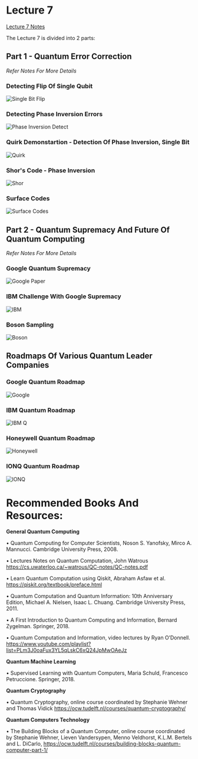 # Lecture 7

<a href="https://github.com/aryashah2k/Quantum-Computing-Collection-Of-Resources/blob/main/CERN%20-%20Practical%20Introduction%20To%20Quantum%20Computing/Lecture%207%20Resources/Lecture%207%20Notes.pdf">Lecture 7 Notes</a>

The Lecture 7 is divided into 2 parts:

## Part 1 - Quantum Error Correction

*Refer Notes For More Details*

### Detecting Flip Of Single Qubit

![Single Bit Flip](https://github.com/aryashah2k/Quantum-Computing-Collection-Of-Resources/blob/main/CERN%20-%20Practical%20Introduction%20To%20Quantum%20Computing/Lecture%207%20Resources/assets/Single%20Bit%20Flip%20Detection.png)

### Detecting Phase Inversion Errors

![Phase Inversion Detect](https://github.com/aryashah2k/Quantum-Computing-Collection-Of-Resources/blob/main/CERN%20-%20Practical%20Introduction%20To%20Quantum%20Computing/Lecture%207%20Resources/assets/Detect%20Phase%20Inversion%20Errors.png)

### Quirk Demonstartion - Detection Of Phase Inversion, Single Bit

![Quirk](https://github.com/aryashah2k/Quantum-Computing-Collection-Of-Resources/blob/main/CERN%20-%20Practical%20Introduction%20To%20Quantum%20Computing/Lecture%207%20Resources/assets/Quirk%20Screenshot.png)

### Shor's Code - Phase Inversion

![Shor](https://github.com/aryashah2k/Quantum-Computing-Collection-Of-Resources/blob/main/CERN%20-%20Practical%20Introduction%20To%20Quantum%20Computing/Lecture%207%20Resources/assets/Shors%20Code%201%20Qubit%20Error.png)

### Surface Codes

![Surface Codes](https://github.com/aryashah2k/Quantum-Computing-Collection-Of-Resources/blob/main/CERN%20-%20Practical%20Introduction%20To%20Quantum%20Computing/Lecture%207%20Resources/assets/Surface%20Codes.png)

## Part 2 - Quantum Supremacy And Future Of Quantum Computing

*Refer Notes For More Details*

### Google Quantum Supremacy

![Google Paper](https://github.com/aryashah2k/Quantum-Computing-Collection-Of-Resources/blob/main/CERN%20-%20Practical%20Introduction%20To%20Quantum%20Computing/Lecture%207%20Resources/assets/Google%20Quantum%20Supremacy.png)

### IBM Challenge With Google Supremacy

![IBM](https://github.com/aryashah2k/Quantum-Computing-Collection-Of-Resources/blob/main/CERN%20-%20Practical%20Introduction%20To%20Quantum%20Computing/Lecture%207%20Resources/assets/IBM%20To%20Google%20Challenge.png)

### Boson Sampling

![Boson](https://github.com/aryashah2k/Quantum-Computing-Collection-Of-Resources/blob/main/CERN%20-%20Practical%20Introduction%20To%20Quantum%20Computing/Lecture%207%20Resources/assets/Boson%20Sampling.png)

## Roadmaps Of Various Quantum Leader Companies

### Google Quantum Roadmap

![Google](https://github.com/aryashah2k/Quantum-Computing-Collection-Of-Resources/blob/main/CERN%20-%20Practical%20Introduction%20To%20Quantum%20Computing/Lecture%207%20Resources/assets/Google%20Quantum%20Roadmap.png)

### IBM Quantum Roadmap

![IBM Q](https://github.com/aryashah2k/Quantum-Computing-Collection-Of-Resources/blob/main/CERN%20-%20Practical%20Introduction%20To%20Quantum%20Computing/Lecture%207%20Resources/assets/IBM%20Quantum%20Roadmap.png)

### Honeywell Quantum Roadmap

![Honeywell](https://github.com/aryashah2k/Quantum-Computing-Collection-Of-Resources/blob/main/CERN%20-%20Practical%20Introduction%20To%20Quantum%20Computing/Lecture%207%20Resources/assets/Honeywell%20Quantum%20Roadmap.png)

### IONQ Quantum Roadmap

![IONQ](https://github.com/aryashah2k/Quantum-Computing-Collection-Of-Resources/blob/main/CERN%20-%20Practical%20Introduction%20To%20Quantum%20Computing/Lecture%207%20Resources/assets/IONQ%20Quantum%20Roadmap.png)

# Recommended Books And Resources:

**General Quantum Computing**

• Quantum Computing for Computer Scientists, Noson S. Yanofsky, Mirco A. Mannucci.
Cambridge University Press, 2008.

• Lectures Notes on Quantum Computation, John Watrous
https://cs.uwaterloo.ca/~watrous/QC-notes/QC-notes.pdf

• Learn Quantum Computation using Qiskit, Abraham Asfaw et al.
https://qiskit.org/textbook/preface.html

• Quantum Computation and Quantum Information: 10th Anniversary Edition, Michael
A. Nielsen, Isaac L. Chuang. Cambridge University Press, 2011.

• A First Introduction to Quantum Computing and Information, Bernard Zygelman.
Springer, 2018.

• Quantum Computation and Information, video lectures by Ryan O’Donnell.
https://www.youtube.com/playlist?list=PLm3J0oaFux3YL5qLskC6xQ24JpMwOAeJz

**Quantum Machine Learning**

• Supervised Learning with Quantum Computers, Maria Schuld, Francesco
Petruccione. Springer, 2018.

**Quantum Cryptography**

• Quantum Cryptography, online course coordinated by Stephanie Wehner and
Thomas Vidick https://ocw.tudelft.nl/courses/quantum-cryptography/

**Quantum Computers Technology**

• The Building Blocks of a Quantum Computer, online course coordinated by Stephanie
Wehner, Lieven Vandersypen, Menno Veldhorst, K.L.M. Bertels and L. DiCarlo,
https://ocw.tudelft.nl/courses/building-blocks-quantum-computer-part-1/
